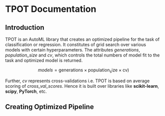 # TPOT Documentation
## Introduction
TPOT is an AutoML library that creates an optimized pipeline for the task of  classification or regression. It constitutes of grid search over various models with certain hyperparameters. The attributes *generations*, *population_size* and *cv*, which controls the total numbers of model fit to the task and optimized model is returned.

$$
models = \mathrm{generations} \times \mathrm{population_size} \times \mathrm{cv})
$$

Further, *cv* represents cross-validations i.e. TPOT is based on average scoring of *cross_val_scores*. Hence it is built over libraries like **scikit-learn**, **scipy**, **PyTorch**, etc.

## Creating Optimized Pipeline
